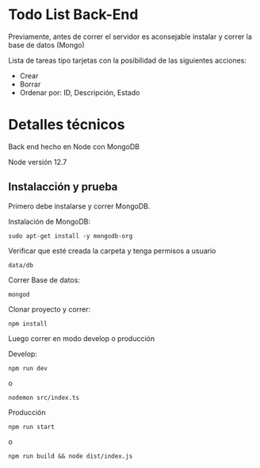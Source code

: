 # Todo List Back-End

Previamente, antes de correr el servidor es aconsejable instalar y correr la base de datos (Mongo)

Lista de tareas tipo tarjetas con la posibilidad de las siguientes acciones:

- Crear
- Borrar
- Ordenar por: ID, Descripción, Estado

# Detalles técnicos

Back end hecho en Node con MongoDB

Node versión 12.7 

## Instalacción y prueba

Primero debe instalarse y correr MongoDB.

Instalación de MongoDB:

`sudo apt-get install -y mongodb-org`

Verificar que esté creada la carpeta y tenga permisos a usuario

`data/db`

Correr Base de datos:

`mongod`

Clonar proyecto y correr:

`npm install`

Luego correr en modo develop o producción

Develop: 

`npm run dev`

o

`nodemon src/index.ts`

Producción

`npm run start`

o

`npm run build && node dist/index.js`
